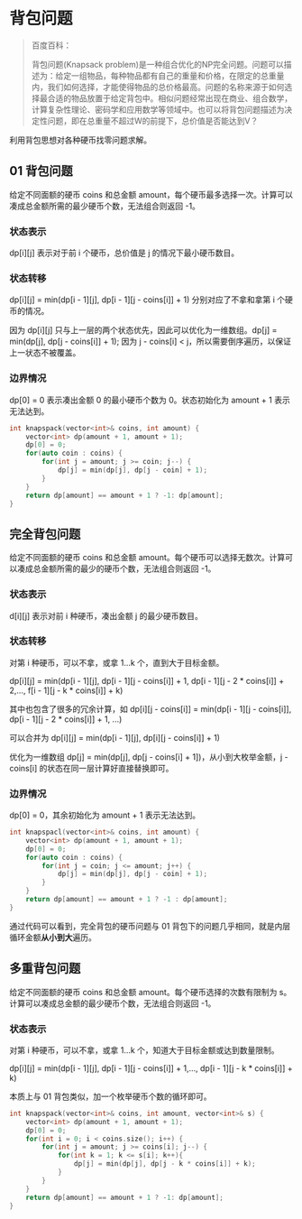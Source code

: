 # 背包问题

> 百度百科：
> 
> 背包问题(Knapsack problem)是一种组合优化的NP完全问题。问题可以描述为：给定一组物品，每种物品都有自己的重量和价格，在限定的总重量内，我们如何选择，才能使得物品的总价格最高。问题的名称来源于如何选择最合适的物品放置于给定背包中。相似问题经常出现在商业、组合数学，计算复杂性理论、密码学和应用数学等领域中。也可以将背包问题描述为决定性问题，即在总重量不超过W的前提下，总价值是否能达到V？

利用背包思想对各种硬币找零问题求解。

## 01 背包问题

给定不同面额的硬币 coins 和总金额 amount，每个硬币最多选择一次。计算可以凑成总金额所需的最少硬币个数，无法组合则返回 -1。

### 状态表示

dp[i][j] 表示对于前 i 个硬币，总价值是 j 的情况下最小硬币数目。

### 状态转移

dp[i][j] = min(dp[i - 1][j], dp[i - 1][j - coins[i]] + 1) 分别对应了不拿和拿第 i 个硬币的情况。

因为 dp[i][j] 只与上一层的两个状态优先，因此可以优化为一维数组。dp[j] = min(dp[j], dp[j - coins[i]] + 1); 因为 j - coins[i] < j，所以需要倒序遍历，以保证上一状态不被覆盖。

### 边界情况

dp[0] = 0 表示凑出金额 0 的最小硬币个数为 0。状态初始化为 amount + 1 表示无法达到。

```c++
int knapspack(vector<int>& coins, int amount) {
    vector<int> dp(amount + 1, amount + 1);
    dp[0] = 0;
    for(auto coin : coins) {
        for(int j = amount; j >= coin; j--) {
            dp[j] = min(dp[j], dp[j - coin] + 1);
        }
    }
    return dp[amount] == amount + 1 ? -1: dp[amount];
}
```

## 完全背包问题

给定不同面额的硬币 coins 和总金额 amount。每个硬币可以选择无数次。计算可以凑成总金额所需的最少的硬币个数，无法组合则返回 -1。

### 状态表示

d[i][j] 表示对前 i 种硬币，凑出金额 j 的最少硬币数目。

### 状态转移

对第 i 种硬币，可以不拿，或拿 1...k 个，直到大于目标金额。

dp[i][j] = min(dp[i - 1][j], dp[i - 1][j - coins[i]] + 1, dp[i - 1][j - 2 * coins[i]] + 2,..., f[i - 1][j - k * coins[i]] + k)

其中也包含了很多的冗余计算，如 dp[i][j - coins[i]] = min(dp[i - 1][j - coins[i]], dp[i - 1][j - 2 * coins[i]] + 1, ...)

可以合并为 dp[i][j] = min(dp[i - 1][j], dp[i][j - coins[i]] + 1)

优化为一维数组 dp[j] = min(dp[j], dp[j - coins[i] + 1])，从小到大枚举金额，j - coins[i] 的状态在同一层计算好直接替换即可。

### 边界情况

dp[0] = 0，其余初始化为 amount + 1 表示无法达到。

```c++
int knapspacl(vector<int>& coins, int amount) {
    vector<int> dp(amount + 1, amount + 1);
    dp[0] = 0;
    for(auto coin : coins) {
        for(int j = coin; j <= amount; j++) {
            dp[j] = min(dp[j], dp[j - coin] + 1);
        }
    }
    return dp[amount] == amount + 1 ? -1 : dp[amount];
}
```

通过代码可以看到，完全背包的硬币问题与 01 背包下的问题几乎相同，就是内层循环金额**从小到大**遍历。

## 多重背包问题

给定不同面额的硬币 coins 和总金额 amount。每个硬币选择的次数有限制为 s。计算可以凑成总金额的最少硬币个数，无法组合则返回 -1。

### 状态表示

对第 i 种硬币，可以不拿，或拿 1...k 个，知道大于目标金额或达到数量限制。

dp[i][j] = min(dp[i - 1][j], dp[i - 1][j - coins[i]] + 1,..., dp[i - 1][j - k * coins[i]] + k)

本质上与 01 背包类似，加一个枚举硬币个数的循环即可。

```c++
int knapspack(vector<int>& coins, int amount, vector<int>& s) {
    vector<int> dp(amount + 1, amount + 1);
    dp[0] = 0;
    for(int i = 0; i < coins.size(); i++) {
        for(int j = amount; j >= coins[i]; j--) {
            for(int k = 1; k <= s[i]; k++){
                dp[j] = min(dp[j], dp[j - k * coins[i]] + k);
            }
        }
    }
    return dp[amount] == amount + 1 ? -1: dp[amount];
}
```